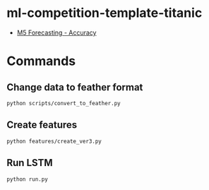 ml-competition-template-titanic
===
- [M5 Forecasting - Accuracy](https://www.kaggle.com/c/m5-forecasting-accuracy) 


# Commands

## Change data to feather format

```
python scripts/convert_to_feather.py
```

## Create features

```
python features/create_ver3.py
```

## Run LSTM

```
python run.py
```
